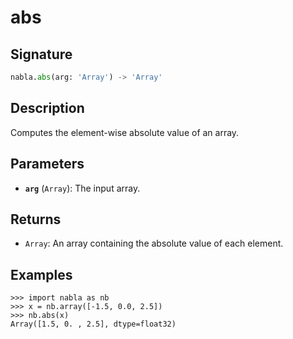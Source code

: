 # abs

## Signature

```python
nabla.abs(arg: 'Array') -> 'Array'
```

## Description

Computes the element-wise absolute value of an array.

## Parameters

- **`arg`** (`Array`): The input array.

## Returns

- `Array`: An array containing the absolute value of each element.

## Examples

```pycon
>>> import nabla as nb
>>> x = nb.array([-1.5, 0.0, 2.5])
>>> nb.abs(x)
Array([1.5, 0. , 2.5], dtype=float32)
```
